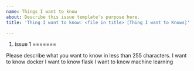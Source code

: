 ```yaml
---
name: Things I want to know
about: Describe this issue template's purpose here.
title: 'Thing I want to know: <file in title> [Thing I want to Knows]'

---
```

1. issue 1
=======

Please describe what you want to know in less than 255 characters.
I want to know docker
I want to know flask
I want to know machine learning